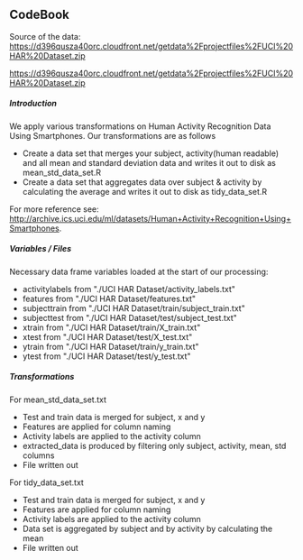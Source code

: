 ## CodeBook

Source of the data: https://d396qusza40orc.cloudfront.net/getdata%2Fprojectfiles%2FUCI%20HAR%20Dataset.zip

https://d396qusza40orc.cloudfront.net/getdata%2Fprojectfiles%2FUCI%20HAR%20Dataset.zip

##### Introduction

We apply various transformations on Human Activity Recognition Data Using Smartphones. Our transformations are as follows

- Create a data set that merges your subject, activity(human readable) and all mean and standard deviation data and writes it out to disk as mean_std_data_set.R
- Create a data set that aggregates data over subject & activity by calculating the average and writes it out to disk as tidy_data_set.R

For more reference see: http://archive.ics.uci.edu/ml/datasets/Human+Activity+Recognition+Using+Smartphones.

##### Variables / Files

Necessary data frame variables loaded at the start of our processing:

- activitylabels from "./UCI HAR Dataset/activity_labels.txt" 
- features from "./UCI HAR Dataset/features.txt"
- subjecttrain from "./UCI HAR Dataset/train/subject_train.txt"
- subjecttest from "./UCI HAR Dataset/test/subject_test.txt"
- xtrain from "./UCI HAR Dataset/train/X_train.txt"
- xtest from "./UCI HAR Dataset/test/X_test.txt"
- ytrain from "./UCI HAR Dataset/train/y_train.txt"
- ytest from "./UCI HAR Dataset/test/y_test.txt"


##### Transformations

For mean_std_data_set.txt

- Test and train data is merged for subject, x and y
- Features are applied for column naming
- Activity labels are applied to the activity column
- extracted_data is produced by filtering only subject, activity, mean, std columns
- File written out

For tidy_data_set.txt

- Test and train data is merged for subject, x and y
- Features are applied for column naming
- Activity labels are applied to the activity column
- Data set is aggregated by subject and by activity by calculating the mean
- File written out
